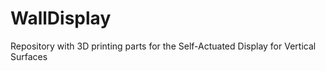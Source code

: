 # WallDisplay
Repository with 3D printing parts for the Self-Actuated Display for Vertical Surfaces
